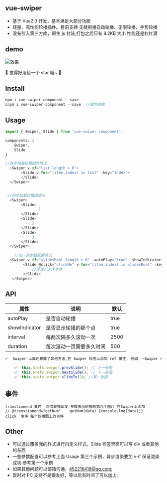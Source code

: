 ## vue-swiper

*   基于 Vue2.0 开发，基本满足大部分功能
*   轻量、高性能轮播插件。目前支持 无缝衔接自动轮播、无限轮播、手势轮播
*   没有引入第三方库，原生 js 封装,打包之后只有 8.2KB 大小 性能还是杠杠滴

## demo

![效果](http://zwhgithub.github.io/vue-swiper/dist/1514291260.png)

🎉 觉得好用给一个 star 哦~ 🎉

## Install

```javascript
npm i vue-swiper-component --save
cnpm i vue-swiper-component --save  //国内镜像
```

## Usage

```javascript
import { Swiper, Slide } from 'vue-swiper-component';

components: {
    Swiper,
    Slide
}

//异步加载轮播图的情况
  <Swiper v-if="list.length > 0">
       <Slide v-for="(item,index) in list" :key="index">
       </Slide>
  </Swiper>


 //同步加载轮播图情况
  <Swiper>
       <Slide>
               1
       </Slide>
       <Slide>
       		2
       </Slide>
       <Slide>
       		3
       </Slide>
  </Swiper>

    //加一些参数配置情况
  <Swiper v-if="slidesReal.length > 0" :autoPlay='true' :showIndicator='true' interval="2500" duration="500">
        <Slide @click="clickMe" v-for="(item,index) in slidesReal" :key="index">
        	//添加click事件
        </Slide>
   </Swiper>
```

## API

| 属性          | 说明                     | 默认 |
| ------------- | ------------------------ | ---- |
| autoPlay      | 是否自动轮播             | true |
| showIndicator | 是否显示轮播的那个点     | true |
| interval      | 每两次隔多久滚动一次     | 2500 |
| duration      | 每次滚动一页需要多久时间 | 500  |

```javascript
✅  Swiper 上面还暴露了其他方法,在 Swiper 标签上添加 ref 属性, 例如: <Swiper ref="swiper"></Swiper>

    ✅  this.$refs.swiper.prevSlide(); // 上一张图
    ✅  this.$refs.swiper.nextSlide(); // 下一张图
    ✅  this.$refs.swiper.slideTo(2); //某一张图
```

## 事件

```
transtionend 事件  每次轮播出发 参数表示轮播到第几个图片 在Swiper上添加
// @transtionend="getNum"    getNum(data) {console.log(data);}
click  事件 每个轮播图上的事件
```

## Other

*   可以通过覆盖我的样式进行自定义样式，Slide 标签里面可以写 div 或者其他的东西
*   一些参数配置可以参考上面 Usage 第三个示例，异步渲染要加 v-if 保证渲染成功 参考第一个示例
*   如果其他问题可以邮箱沟通，452216418@qq.com;
*   暂时对 PC 支持不是很友好，等以后有时间了可以加上;
